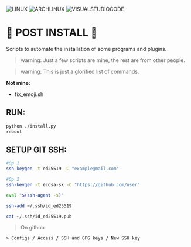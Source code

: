 ![LINUX](https://img.shields.io/static/v1?label=SHELL&labelColor=f29f00&message=SH&color=000000&logo=linux&logoColor=ffffff&style=flat-square) ![ARCHLINUX](https://img.shields.io/static/v1?label=POST&labelColor=21dfb3&message=INSTALL&color=000000&logo=ARCHLINUX&logoColor=ffffff&style=flat-square) ![VISUALSTUDIOCODE](https://img.shields.io/static/v1?label=VSCODE&labelColor=2136df&message=EXTENSIONS&color=000000&logo=VISUALSTUDIOCODE&logoColor=ffffff&style=flat-square)

# 🤖 POST INSTALL 🤖

Scripts to automate the installation of some programs and plugins.

> warning: Just a few scripts are mine, the rest are from other people.

> warning: This is just a glorified list of commands.

**Not mine:**

- fix_emoji.sh

## RUN:

```sh
python ./install.py
reboot
```

## SETUP GIT SSH:

```sh
#Op 1
ssh-keygen -t ed25519 -C "example@mail.com"

#Op 2
ssh-keygen -t ecdsa-sk -C "https://github.com/user"

eval "$(ssh-agent -s)"

ssh-add ~/.ssh/id_ed25519

cat ~/.ssh/id_ed25519.pub

```

> On github

```
> Configs / Access / SSH and GPG keys / New SSH key
```
